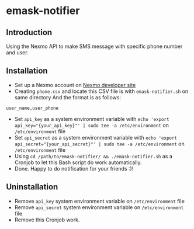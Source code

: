 # emask-notifier

## Introduction

Using the Nexmo API to make SMS message with specific phone number and user.

## Installation

- Set up a Nexmo account on [Nexmo developer site](https://dashboard.nexmo.com/)
- Creating `phone.csv` and locate this CSV file is with `emask-notifier.sh` on same directory
And the format is as follows:
```
user_name,user_phone
```
- Set `api_key` as a system environment variable with `echo 'export api_key="{your_api_key}"' | sudo tee -a /etc/environment` on `/etc/environment` file
- Set `api_secret` as a system environment variable with `echo 'export api_secret="{your_api_secret}"' | sudo tee -a /etc/environment` on `/etc/environment` file
- Using `cd /path/to/emask-notifier/ && ./emask-notifier.sh` as a Cronjob to let this Bash script do work automatically.
- Done. Happy to do notification for your friends :)!

## Uninstallation

- Remove `api_key` system environment variable on `/etc/environment` file
- Remove `api_secret` system environment variable on `/etc/environment` file
- Remove this Cronjob work.
